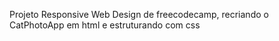  Projeto Responsive Web Design de freecodecamp, recriando o CatPhotoApp em html e estruturando com css 